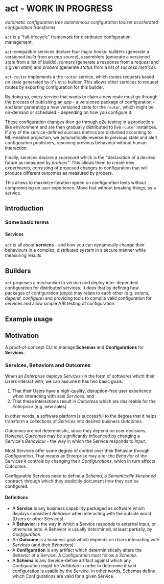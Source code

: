 # act - WORK IN PROGRESS

*automatic configuration tree*
*autonomous configuration toolset*
*accelerated configuration transforms*

`act` is a "full-lifecycle" framework for distributed configuration management.

`act`-compatible services declare four major hooks: builders (generate a versioned *build* from an *app source*), assemblers (generate a versioned *state* from a list of *builds*), runners (generate a response from a *request* and a given *state*) and *probers* (generate *status* from a list of *success metrics*).

`act-router` implements a the `router` service, which routes requests based on state generated by it's `http` builder. This allows other services to request routes by exporting configuration for this builder.

By doing so, every service that wants to claim a new route must go through the process of publishing an *app* - a versioned package of configuration - and later generating a new versioned state for the `router`, which might be on-demand or scheduled - depending on how you configure it.

These configuration changes then go through e2e testing in a production-like environment and are then gradually distributed to live `router` instances. If any of the service-defined success metrics are disturbed according to ML-enabled projection, we automatically reverse to previous state and alert configuration publishers, resuming previous behaviour without human interaction.

Finally, services declare a *scorecard* which is the "declaration of a desired future as measured by *probers*". This allows them to create new *experiments*, consisting of proposed changes to configuration that will produce different outcomes as measured by probers.

This allows to maximize iteration speed on configuration tests without compromising on user experience. Move fast without breaking things, as a service.

## Introduction

### Some basic terms

#### Services

`act` is all about **services** - and how you can dynamically change their behaviours in a complex, distributed system in a secure manner while measuring results.

## Builders

`act` proposes a mechanism to version and deploy inter-dependent configuration for distributed services. It does that by defining how packages of configuration (*apps*) may relate to each other (e.g. *extend, depend, configure*) and providing tools to compile valid configuration for services and allow simple A/B testing of configuration.

## Example usage

## Motivation

A proof-of-concept CLI to manage **Schemas** and **Configurations** for **Services**.

### Services, Behaviors and Outcomes

When an *Enterprise* deploys *Services* (in the form of software) which their *Users* interact with, we can assume it has two basic goals:

1. That their Users have a high-quality, disruption-free user experience when interacting with said *Services*, and
2. That these interactions result in *Outcomes* which are desireable for the *Enterprise* (e.g. new sales).

In other words, a software platform is successful to the degree that it helps transform a collections of *Services* into desired business *Outcomes*.

*Outcomes* are not deterministic, since they depend on user decisions. However, *Outcomes* may be significantly influenced by changing a Service's *Behaviour* - the way in which the Service responds to *Input*.

Most Services offer some degree of control over their Behavior through *Configuration*. That means an Enterprise may alter the *Behavior* of the Services it controls by changing their *Configurations*, which in turn affects *Outcomes*.

Configurable Services need to define a *Schema*, a *Semantically Versioned* contract, through which they explicitly document *how* they can be configured.

#### Definitions

- A **Service** is any business capability packaged as software which displays consistent *Behavior* when interacting with the outside world (Users or other Services).
- A **Behavior** is the way in which a Service responds to external Input, or otherwise acts. A Behavior is usually determined, at least partially, by *Configuration*.
- An **Outcome** is a business goal which depends on *Users* interacting with *Services* (and their *Behaviors*).
- A **Configuration** is any artifact which deterministically alters the Behavior of a Service. A Configuration must follow a *Schema*.
- A **Schema** is any Service-define artifact against which any Configuration might be *Validated* in order to determine if said configuration is usable by the Service. In other words, Schemas define which Configurations are valid for a given Service.
